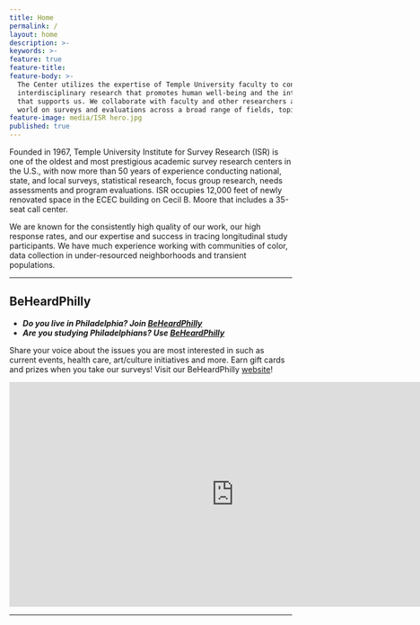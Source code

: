 ```yaml
---
title: Home
permalink: /
layout: home
description: >- 
keywords: >-
feature: true
feature-title: 
feature-body: >-
  The Center utilizes the expertise of Temple University faculty to conduct solutions-oriented
  interdisciplinary research that promotes human well-being and the integrity of the environment 
  that supports us. We collaborate with faculty and other researchers around the country and the 
  world on surveys and evaluations across a broad range of fields, topics and populations.
feature-image: media/ISR hero.jpg
published: true
---
```

Founded in 1967, Temple University Institute for Survey Research (ISR) is one of the oldest and most prestigious academic survey research centers in the U.S., with now more than 50 years of experience conducting national, state, and local surveys, statistical research, focus group research, needs assessments and program evaluations. ISR occupies 12,000 feet of newly renovated space in the ECEC building on Cecil B. Moore that includes a 35-seat call center.

We are known for the consistently high quality of our work, our high response rates, and our expertise and success in tracing longitudinal study participants. We have much experience working with communities of color, data collection in under-resourced neighborhoods and transient populations.

___

## BeHeardPhilly 
- **_Do you live in Philadelphia? Join [BeHeardPhilly](http://www.beheardphilly.com/)_**<br> 
- **_Are you studying Philadelphians? Use [BeHeardPhilly](http://www.beheardphilly.com/)_**<br>

Share your voice about the issues you are most interested in such as current events, health care, art/culture initiatives and more. Earn gift cards and prizes when you take our surveys! Visit our BeHeardPhilly [website](http://www.beheardphilly.com/)! 

<div align="center"><iframe width="800" height="400" src="https://www.youtube.com/embed/6kl7uuU7Y6k" frameborder="0" allow="autoplay; encrypted-media" allowfullscreen></iframe></div>

___
